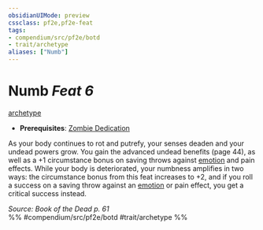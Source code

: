 ```yaml
---
obsidianUIMode: preview
cssclass: pf2e,pf2e-feat
tags:
- compendium/src/pf2e/botd
- trait/archetype
aliases: ["Numb"]
---
```

# Numb  *Feat 6*  
[archetype](../../Rules/traits/archetype.md)  

- **Prerequisites**: [Zombie Dedication](zombie-dedication-botd.md)

As your body continues to rot and putrefy, your senses deaden and your undead powers grow. You gain the advanced undead benefits (page 44), as well as a +1 circumstance bonus on saving throws against [emotion](../../Rules/traits/emotion.md) and pain effects. While your body is deteriorated, your numbness amplifies in two ways: the circumstance bonus from this feat increases to +2, and if you roll a success on a saving throw against an [emotion](../../Rules/traits/emotion.md) or pain effect, you get a critical success instead.

*Source: Book of the Dead p. 61*  
%% #compendium/src/pf2e/botd #trait/archetype %%